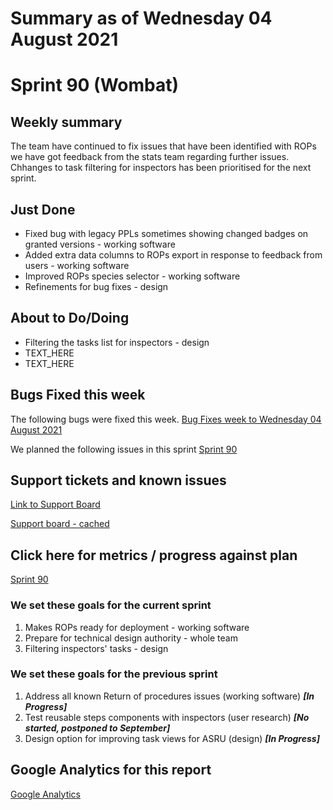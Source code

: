 # Summary as of Wednesday 04 August 2021 

# Sprint 90 (Wombat) 

## Weekly summary 
The team have continued to fix issues that have been identified with ROPs we have got feedback from the stats team regarding further issues. Chhanges to task filtering for inspectors has been prioritised for the next sprint.

## Just Done
* Fixed bug with legacy PPLs sometimes showing changed badges on granted versions - working software
* Added extra data columns to ROPs export in response to feedback from users - working software
* Improved ROPs species selector - working software
* Refinements for bug fixes - design

## About to Do/Doing
* Filtering the tasks list for inspectors - design
* TEXT_HERE
* TEXT_HERE

## Bugs Fixed this week
The following bugs were fixed this week.
[Bug Fixes week to Wednesday 04 August 2021](graphs/bugs04082021.png)

We planned the following issues in this sprint 
[Sprint 90](graphs/sprint04082021.png)

## Support tickets and known issues
[Link to Support Board](https://collaboration.homeoffice.gov.uk/jira/secure/RapidBoard.jspa?rapidView=1717&selectedIssue=ASSB-253)

[Support board - cached](graphs/supportBoard04082021.png)

## Click here for metrics / progress against plan
[Sprint 90](graphs/progress04082021.png)

### We set these goals for the current sprint
1. Makes ROPs ready for deployment - working software
2. Prepare for technical design authority - whole team 
3. Filtering inspectors' tasks - design

### We set these goals for the previous sprint
1. Address all known Return of procedures issues (working software) ***[In Progress]***
2. Test reusable steps components with inspectors (user research) ***[No started, postponed to September]***
3. Design option for improving task views for ASRU (design) ***[In Progress]***

## Google Analytics for this report
[Google Analytics](graphs/GA04082021.png)

